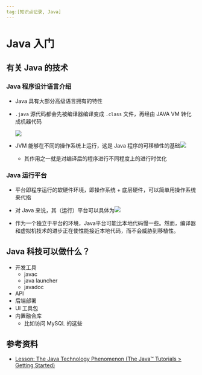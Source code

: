 ```yaml
---
tag:[知识点记录, Java]
---
```




# Java 入门

## 有关 Java 的技术



### Java 程序设计语言介绍

- Java 具有大部分高级语言拥有的特性

- `.java` 源代码都会先被编译器编译变成 `.class` 文件，再经由 JAVA VM 转化成机器代码

  ![](https://docs.oracle.com/javase/tutorial/figures/getStarted/getStarted-compiler.gif)

- JVM 能够在不同的操作系统上运行，这是 Java 程序的可移植性的基础![](https://docs.oracle.com/javase/tutorial/figures/getStarted/helloWorld.gif)
  - 其作用之一就是对编译后的程序进行不同程度上的进行时优化



### Java 运行平台

- 平台即程序运行的软硬件环境，即操作系统 + 底层硬件，可以简单用操作系统来代指
- 对 Java 来说，其（运行）平台可以具体为![](https://docs.oracle.com/javase/tutorial/figures/getStarted/getStarted-jvm.gif)

- 作为一个独立于平台的环境，Java平台可能比本地代码慢一些。然而，编译器和虚拟机技术的进步正在使性能接近本地代码，而不会威胁到移植性。



## Java 科技可以做什么？

- 开发工具
  - javac
  - java launcher
  - javadoc
- API
- 后端部署
- UI 工具包
- 内置融合库
  - 比如访问 MySQL 的这些



## 参考资料

- [Lesson: The Java Technology Phenomenon (The Java™ Tutorials &gt; Getting Started)](https://docs.oracle.com/javase/tutorial/getStarted/intro/index.html)